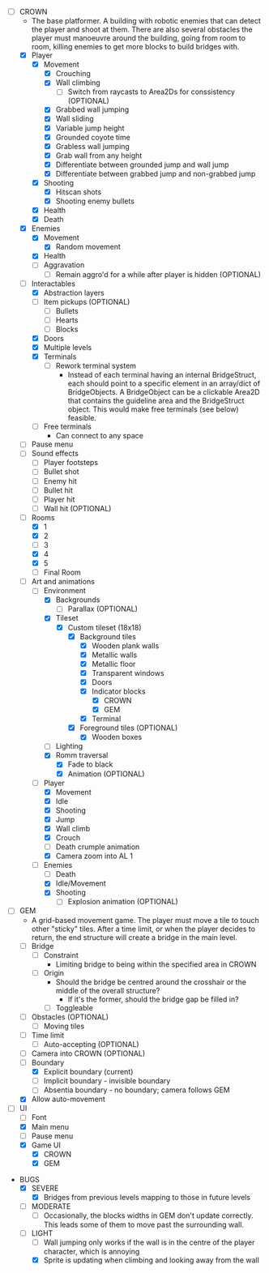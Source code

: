 - [ ] CROWN
    - The base platformer. A building with robotic enemies that can detect the player and shoot at them. There are also several obstacles the player must manoeuvre around the building, going from room to room, killing enemies to get more blocks to build bridges with.
    - [x] Player
        - [x] Movement
            - [x] Crouching
            - [x] Wall climbing
                - [ ] Switch from raycasts to Area2Ds for conssistency (OPTIONAL)
            - [x] Grabbed wall jumping
            - [x] Wall sliding
            - [x] Variable jump height
            - [x] Grounded coyote time
            - [x] Grabless wall jumping
            - [x] Grab wall from any height
            - [x] Differentiate between grounded jump and wall jump
            - [x] Differentiate between grabbed jump and non-grabbed jump
        - [x] Shooting
            - [x] Hitscan shots
            - [x] Shooting enemy bullets
        - [x] Health
        - [x] Death
    - [x] Enemies
        - [x] Movement
            - [x] Random movement
        - [x] Health
        - [ ] Aggravation
            - [ ] Remain aggro'd for a while after player is hidden (OPTIONAL)
    - [ ] Interactables
        - [x] Abstraction layers
        - [ ] Item pickups (OPTIONAL)
            - [ ] Bullets
            - [ ] Hearts
            - [ ] Blocks
        - [x] Doors
        - [x] Multiple levels
        - [x] Terminals
            - [ ] Rework terminal system
                - Instead of each terminal having an internal BridgeStruct, each should point to a specific element in an array/dict of BridgeObjects. A BridgeObject can be a clickable Area2D that contains the guideline area and the BridgeStruct object. This would make free terminals (see below) feasible.
        - [ ] Free terminals
            - Can connect to any space
    - [ ] Pause menu
    - [ ] Sound effects
        - [ ] Player footsteps
        - [ ] Bullet shot
        - [ ] Enemy hit
        - [ ] Bullet hit
        - [ ] Player hit
        - [ ] Wall hit (OPTIONAL)
    - [ ] Rooms
        - [x] 1
        - [x] 2
        - [ ] 3
        - [x] 4
        - [x] 5
        - [ ] Final Room
    - [ ] Art and animations
        - [ ] Environment
            - [x] Backgrounds
                - [ ] Parallax (OPTIONAL)
            - [x] Tileset
                - [x] Custom tileset (18x18)
                    - [x] Background tiles
                        - [x] Wooden plank walls
                        - [x] Metallic walls
                        - [x] Metallic floor
                        - [x] Transparent windows
                        - [x] Doors
                        - [x] Indicator blocks
                            - [x] CROWN
                            - [x] GEM
                        - [x] Terminal
                    - [x] Foreground tiles (OPTIONAL)
                        - [x] Wooden boxes
            - [ ] Lighting
            - [x] Romm traversal 
                - [x] Fade to black
                - [x] Animation (OPTIONAL)
        - [ ] Player
            - [x] Movement
            - [x] Idle
            - [x] Shooting
            - [x] Jump
            - [x] Wall climb
            - [x] Crouch
            - [ ] Death crumple animation
            - [x] Camera zoom into AL 1
        - [ ] Enemies
            - [ ] Death
            - [x] Idle/Movement
            - [x] Shooting
                - [ ] Explosion animation (OPTIONAL)
- [ ] GEM
    - A grid-based movement game. The player must move a tile to touch other "sticky" tiles. After a time limit, or when the player decides to return, the end structure will create a bridge in the main level.
    - [ ] Bridge
        - [ ] Constraint
            - Limiting bridge to being within the specified area in CROWN
        - [ ] Origin
            - Should the bridge be centred around the crosshair or the middle of the overall structure?
                - If it's the former, should the bridge gap be filled in?
            - [ ] Toggleable
    - [ ] Obstacles (OPTIONAL)
        - [ ] Moving tiles
    - [ ] Time limit
        - [ ] Auto-accepting (OPTIONAL)
    - [ ] Camera into CROWN (OPTIONAL)
    - [ ] Boundary
        - [x] Explicit boundary (current)
        - [ ] Implicit boundary - invisible boundary
        - [ ] Absentia boundary - no boundary; camera follows GEM
    - [x] Allow auto-movement
- [ ] UI
    - [ ] Font
    - [x] Main menu
    - [ ] Pause menu
    - [x] Game UI
        - [x] CROWN
        - [x] GEM

- BUGS
    - [x] SEVERE
        - [x] Bridges from previous levels mapping to those in future levels
    - [ ] MODERATE
        - [ ] Occasionally, the blocks widths in GEM don't update correctly. This leads some of them to move past the surrounding wall.
    - [ ] LIGHT
        - [ ] Wall jumping only works if the wall is in the centre of the player character, which is annoying
        - [x]  Sprite is updating when climbing and looking away from the wall
